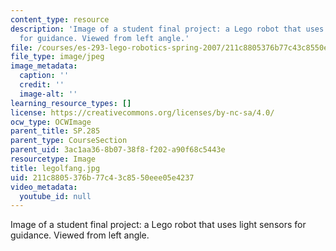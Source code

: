 ```yaml
---
content_type: resource
description: 'Image of a student final project: a Lego robot that uses light sensors
  for guidance. Viewed from left angle.'
file: /courses/es-293-lego-robotics-spring-2007/211c8805376b77c43c8550eee05e4237_legolfang.jpg
file_type: image/jpeg
image_metadata:
  caption: ''
  credit: ''
  image-alt: ''
learning_resource_types: []
license: https://creativecommons.org/licenses/by-nc-sa/4.0/
ocw_type: OCWImage
parent_title: SP.285
parent_type: CourseSection
parent_uid: 3ac1aa36-8b07-38f8-f202-a90f68c5443e
resourcetype: Image
title: legolfang.jpg
uid: 211c8805-376b-77c4-3c85-50eee05e4237
video_metadata:
  youtube_id: null
---
```

Image of a student final project: a Lego robot that uses light sensors for guidance. Viewed from left angle.